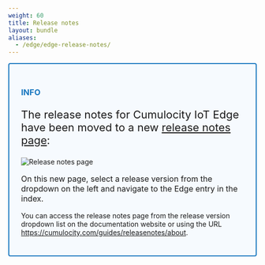 ```yaml
---
weight: 60
title: Release notes
layout: bundle
aliases:
  - /edge/edge-release-notes/
---
```


<div style="padding: 24px ; border: 2px solid #1776BF; border-radius: 4px; margin-bottom: 24px; background-color: #f6fafe ">
  <h3 style="color: #1776BF"><strong>INFO</strong></h3>
  <p class="lead" style="font-size:22px"> The release notes for Cumulocity IoT Edge have been moved to a new <a href="https://cumulocity.com/guides/releasenotes/about">release notes page</a>:</p>

![Release notes page](/images/release-notes/release-notes-overview.png)

<p style="font-size:16px">On this new page, select a release version from the dropdown on the left and navigate to the Edge entry in the index.</p>

You can access the release notes page from the release version dropdown list on the documentation website or using the URL <a href="https://cumulocity.com/guides/releasenotes/about">https://cumulocity.com/guides/releasenotes/about</a>.

</div>
